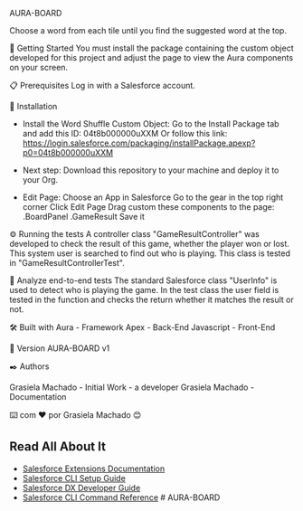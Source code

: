 AURA-BOARD

Choose a word from each tile until you find the suggested word at the top.


🚀 Getting Started
You must install the package containing the custom object developed for this project and adjust the page to view the Aura components on your screen.

📋 Prerequisites
Log in with a Salesforce account.

🔧 Installation
- Install the Word Shuffle Custom Object:
			Go to the Install Package tab and add this ID: 04t8b000000uXXM
			Or follow this link: https://login.salesforce.com/packaging/installPackage.apexp?p0=04t8b000000uXXM

- Next step:
		Download this repository to your machine and deploy it to your Org.

- Edit Page:
		Choose an App in Salesforce
		Go to the gear in the top right corner
		Click Edit Page
		Drag custom these components to the page:
			.BoardPanel
			.GameResult
		Save it

⚙️ Running the tests
A controller class "GameResultController" was developed to check the result of this game, whether the player won or lost. This system user is searched to find out who is playing.
This class is tested in "GameResultControllerTest".

🔩 Analyze end-to-end tests
The standard Salesforce class "UserInfo" is used to detect who is playing the game.
In the test class the user field is tested in the function and checks the return whether it matches the result or not.

🛠️ Built with
Aura - Framework 
Apex - Back-End
Javascript - Front-End

📌 Version
AURA-BOARD v1

✒️ Authors

Grasiela Machado - Initial Work - a developer
Grasiela Machado - Documentation

⌨️ com ❤️ por Grasiela Machado 😊




## Read All About It

- [Salesforce Extensions Documentation](https://developer.salesforce.com/tools/vscode/)
- [Salesforce CLI Setup Guide](https://developer.salesforce.com/docs/atlas.en-us.sfdx_setup.meta/sfdx_setup/sfdx_setup_intro.htm)
- [Salesforce DX Developer Guide](https://developer.salesforce.com/docs/atlas.en-us.sfdx_dev.meta/sfdx_dev/sfdx_dev_intro.htm)
- [Salesforce CLI Command Reference](https://developer.salesforce.com/docs/atlas.en-us.sfdx_cli_reference.meta/sfdx_cli_reference/cli_reference.htm)
#   A U R A - B O A R D 
 
 
